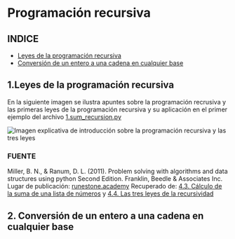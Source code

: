 # Programación recursiva

## INDICE
* [Leyes de la programación recursiva](#1.Leyes-de-la-programación-recursiva)
* [Conversión de un entero a una cadena en cualquier base](#2.Conversión-de-un-entero-a-una-cadena-en-cualquier-base)

## 1.Leyes de la programación recursiva

En la siguiente imagen se ilustra apuntes sobre la programación recrusiva y las primeras leyes de la programación recursiva y su aplicación en el primer ejemplo del archivo [1.sum_recursion.py](https://github.com/gnvidal/Algorithms/blob/e19cce11517559e21fa8a74f094937aa1faf8abd/Recursion/1.sum_recursion.py)

![Imagen explicativa de introducción sobre la programación recursiva y las tres leyes](https://github.com/gnvidal/Algorithms/blob/efe6358539dc407b2b1a3536b7067c188228f798/Recursion/images/Recursividad.jpg)

### FUENTE 
Miller, B. N., & Ranum, D. L. (2011). Problem solving with algorithms and data structures using python Second Edition. Franklin, Beedle & Associates Inc. Lugar de publicación: [runestone.academy](https://runestone.academy/runestone/default/user/login) Recuperado de: [4.3. Cálculo de la suma de una lista de números](https://runestone.academy/ns/books/published/pythoned/Recursion/pythondsCalculoDeLaSumaDeUnaListaDeNumeros.html) y [4.4. Las tres leyes de la recursividad](https://runestone.academy/ns/books/published/pythoned/Recursion/LasTresLeyesDeLaRecursividad.html)

## 2. Conversión de un entero a una cadena en cualquier base
